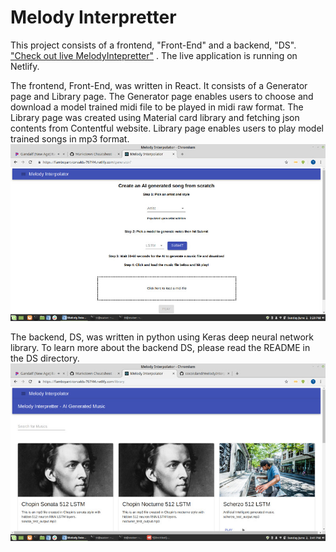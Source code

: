 # Melody Interpretter

This project consists of a frontend, "Front-End" and a backend, "DS". ["Check out live MelodyIntepretter"](https://flamboyant-torvalds-767f44.netlify.com/ "MelodyIntepretter live application") . The live application is running on Netlify.

The frontend, Front-End, was written in React. It consists of a Generator page and Library page. The Generator page enables users to choose and download a model trained midi file to be played in midi raw format. The Library page was created using Material card library and fetching json contents from Contentful website. Library page enables users to play model trained songs in mp3 format.
!["Generator page"](https://github.com/cocoisland/melodyInterpretter/blob/master/generator.jpg)

The backend, DS, was written in python using Keras deep neural network library. To learn more about the backend DS, please read the README in the DS directory.
!["Library page"](https://github.com/cocoisland/melodyInterpretter/blob/master/library.jpg)

